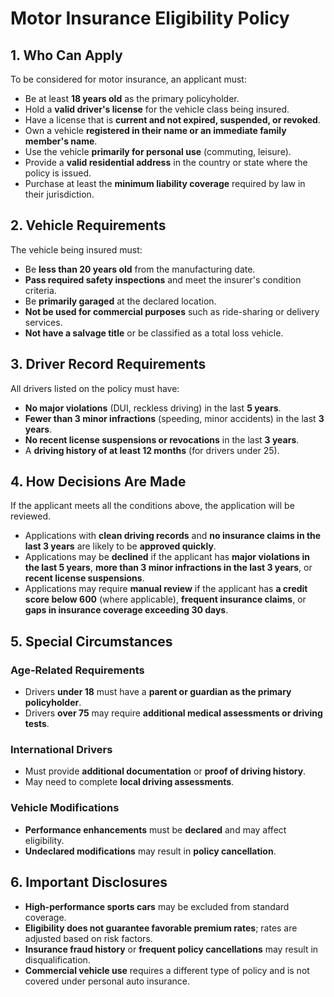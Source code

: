 # Motor Insurance Eligibility Policy
## 1. Who Can Apply
To be considered for motor insurance, an applicant must:
- Be at least **18 years old** as the primary policyholder.
- Hold a **valid driver's license** for the vehicle class being insured.
- Have a license that is **current and not expired, suspended, or revoked**.
- Own a vehicle **registered in their name or an immediate family member's name**.
- Use the vehicle **primarily for personal use** (commuting, leisure).
- Provide a **valid residential address** in the country or state where the policy is issued.
- Purchase at least the **minimum liability coverage** required by law in their jurisdiction.
## 2. Vehicle Requirements
The vehicle being insured must:
- Be **less than 20 years old** from the manufacturing date.
- **Pass required safety inspections** and meet the insurer's condition criteria.
- Be **primarily garaged** at the declared location.
- **Not be used for commercial purposes** such as ride-sharing or delivery services.
- **Not have a salvage title** or be classified as a total loss vehicle.
## 3. Driver Record Requirements
All drivers listed on the policy must have:
- **No major violations** (DUI, reckless driving) in the last **5 years**.
- **Fewer than 3 minor infractions** (speeding, minor accidents) in the last **3 years**.
- **No recent license suspensions or revocations** in the last **3 years**.
- A **driving history of at least 12 months** (for drivers under 25).
## 4. How Decisions Are Made
If the applicant meets all the conditions above, the application will be reviewed.
- Applications with **clean driving records** and **no insurance claims in the last 3 years** are likely to be **approved quickly**.
- Applications may be **declined** if the applicant has **major violations in the last 5 years**, **more than 3 minor infractions in the last 3 years**, or **recent license suspensions**.
- Applications may require **manual review** if the applicant has **a credit score below 600** (where applicable), **frequent insurance claims**, or **gaps in insurance coverage exceeding 30 days**.
## 5. Special Circumstances
### 	Age-Related Requirements
- Drivers **under 18** must have a **parent or guardian as the primary policyholder**.
- Drivers **over 75** may require **additional medical assessments or driving tests**.
### 	International Drivers
- Must provide **additional documentation** or **proof of driving history**.
- May need to complete **local driving assessments**.
### 	Vehicle Modifications
- **Performance enhancements** must be **declared** and may affect eligibility.
- **Undeclared modifications** may result in **policy cancellation**.
## 6. Important Disclosures
- **High-performance sports cars** may be excluded from standard coverage.
- **Eligibility does not guarantee favorable premium rates**; rates are adjusted based on risk factors.
- **Insurance fraud history** or **frequent policy cancellations** may result in disqualification.
- **Commercial vehicle use** requires a different type of policy and is not covered under personal auto insurance.